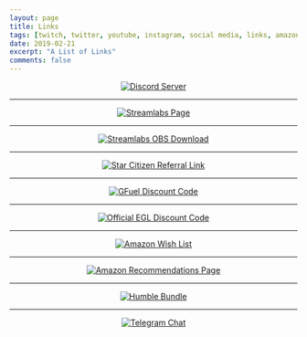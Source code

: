 ```yaml
---
layout: page
title: Links
tags: [twitch, twitter, youtube, instagram, social media, links, amazon, streamlabs, gfuel, star citizen, referral, affiliate]
date: 2019-02-21
excerpt: "A List of Links"
comments: false
---
```

<center><a href="https://discord.gg/AszjPvu"><img src="https://raw.githubusercontent.com/emTr0/emTr0.github.io/master/assets/img/buttons/discord.png" alt="Discord Server"></a></center>
<hr class="hr-line">
<center><a href="https://streamlabs.com/emtr0"><img src="https://raw.githubusercontent.com/emTr0/emTr0.github.io/master/assets/img/buttons/streamlabs.png" alt="Streamlabs Page"></a></center>
<hr class="hr-line">
<center><a href="https://streamlabs.com/slobs/d/3042609"><img src="https://raw.githubusercontent.com/emTr0/emTr0.github.io/master/assets/img/buttons/slobs.png" alt="Streamlabs OBS Download"></a></center>
<hr class="hr-line">
<center><a href="https://emtr0.link/starcitizen"><img src="https://raw.githubusercontent.com/emTr0/emTr0.github.io/master/assets/img/buttons/starcitizen.png" alt="Star Citizen Referral Link"></a></center>
<hr class="hr-line">
<center><a href="https://emtr0.link/gfuel"><img src="https://raw.githubusercontent.com/emTr0/emTr0.github.io/master/assets/img/buttons/gfuel.png" alt="GFuel Discount Code"></a></center>
<hr class="hr-line">
<center><a href="https://emtr0.link/wbg_egl"><img src="https://raw.githubusercontent.com/emTr0/emTr0.github.io/master/assets/img/buttons/egl.png" alt="Official EGL Discount Code"></a></center>
<hr class="hr-line">
<center><a href="https://emtr0.link/amazonwishlist"><img src="https://raw.githubusercontent.com/emTr0/emTr0.github.io/master/assets/img/buttons/amzwishlist.png" alt="Amazon Wish List"></a></center>
<hr class="hr-line">
<center><a href="https://amzn.to/2NpOnk2"><img src="https://raw.githubusercontent.com/emTr0/emTr0.github.io/master/assets/img/buttons/amzrecs.png" alt="Amazon Recommendations Page"></a></center>
<hr class="hr-line">
<center><a href="https://humblebundle.com/?partner=emtr0"><img src="https://raw.githubusercontent.com/emTr0/emTr0.github.io/master/assets/img/buttons/humble.png" alt="Humble Bundle"></a></center>
<hr class="hr-line">
<center><a href="https://t.me/emTr0"><img src="https://raw.githubusercontent.com/emTr0/emTr0.github.io/master/assets/img/buttons/telegram.png" alt="Telegram Chat"></a></center>
